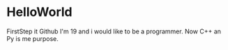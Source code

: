 # HelloWorld
FirstStep it Github
I'm 19 and i would like to be a programmer.
Now C++ an Py is me purpose.
